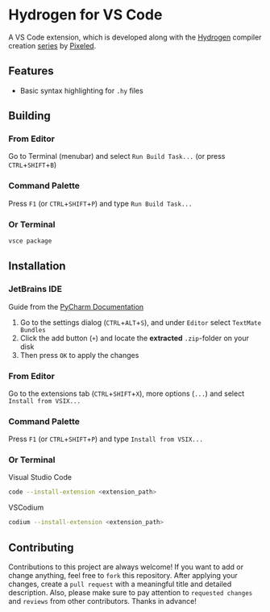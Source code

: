 # Hydrogen for VS Code
A VS Code extension, which is developed along with the [Hydrogen](https://github.com/orosmatthew/hydrogen-cpp) compiler creation [series](https://www.youtube.com/playlist?list=PLUDlas_Zy_qC7c5tCgTMYq2idyyT241qs) by [Pixeled](https://www.youtube.com/@pixeled-yt).

## Features
* Basic syntax highlighting for `.hy` files

## Building
### From Editor
Go to Terminal (menubar) and select `Run Build Task...` (or press `CTRL`+`SHIFT`+`B`)

### Command Palette
Press `F1` (or `CTRL`+`SHIFT`+`P`) and type `Run Build Task...`

### Or Terminal
```sh
vsce package
```

## Installation
### JetBrains IDE
Guide from the [PyCharm Documentation](https://www.jetbrains.com/help/pycharm/tutorial-using-textmate-bundles.html#importing-bundles)

1. Go to the settings dialog (`CTRL`+`ALT`+`S`), and under `Editor` select `TextMate Bundles`
2. Click the add button (`+`) and locate the **extracted** `.zip`-folder on your disk
3. Then press `OK` to apply the changes

### From Editor
Go to the extensions tab (`CTRL`+`SHIFT`+`X`), more options (`...`) and select `Install from VSIX...`

### Command Palette
Press `F1` (or `CTRL`+`SHIFT`+`P`) and type `Install from VSIX...`

### Or Terminal
Visual Studio Code
```sh
code --install-extension <extension_path>
```

VSCodium
```sh
codium --install-extension <extension_path>
```

## Contributing
Contributions to this project are always welcome! If you want to add or change anything, feel free to `fork` this repository. After applying your changes, create a `pull request` with a meaningful title and detailed description. Also, please make sure to pay attention to `requested changes` and `reviews` from other contributors. Thanks in advance!